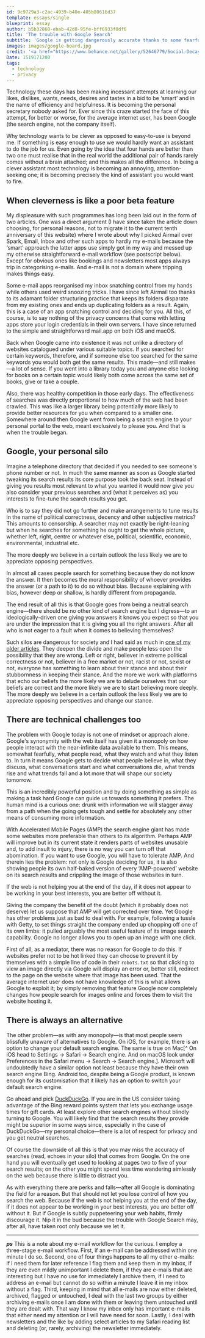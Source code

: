 ```yaml
---
id: 9c9729a3-c2ac-4939-b40e-405b80616d37
template: essays/single
blueprint: essay
author: b5b32860-ebab-42d8-95fe-bff6933f0df6
title: 'The trouble with Google Search'
subtitle: 'Google is getting dangerously accurate thanks to some fearful, privacy-invasive features that promise to skew our individual visions of the world.'
images: images/google-board.jpg
credit: '<a href="https://www.behance.net/gallery/52646779/Social-Decay">Andrei Lacatusu</a>'
Date: 1519171200
tags:
  - technology
  - privacy
---
```

Technology these days has been making incessant attempts at learning our likes, dislikes, wants, needs, desires and tastes in a bid to be ‘smart’ and in the name of efficiency and helpfulness. It is becoming the personal secretary nobody asked for. Ever since this craze started the face of this attempt, for better or worse, for the average internet user, has been Google (the search engine, not the company itself).

Why technology wants to be clever as opposed to easy-to-use is beyond me. If something is easy enough to use we would hardly want an assistant to do the job for us. Even going by the idea that four hands are better than two one must realise that in the real world the additional pair of hands rarely comes without a brain attached; and this makes all the difference. In being a clever assistant most technology is becoming an annoying, attention-seeking one; it is becoming precisely the kind of assistant you would want to fire.

## When cleverness is like a poor beta feature

My displeasure with such programmes has long been laid out in the form of two articles. One was a direct argument (I have since taken the article down choosing, for personal reasons, not to migrate it to the current tenth anniversary of this website) where I wrote about why I picked Airmail over Spark, Email, Inbox and other such apps to hardly my e-mails because the ‘smart’ approach the latter apps use simply got in my way and messed up my otherwise straightforward e-mail workflow (see postscript below). Except for obvious ones like bookings and newsletters most apps always trip in categorising e-mails. And e-mail is not a domain where tripping makes things easy.

Some e-mail apps reorganised my inbox snatching control from my hands while others used weird snoozing tricks. I have since left Airmail too thanks to its adamant folder structuring practice that keeps its folders disparate from my existing ones and ends up duplicating folders as a result. Again, this is a case of an app snatching control and deciding for you. All this, of course, is to say nothing of the privacy concerns that come with letting apps store your login credentials in their own servers. I have since returned to the simple and straightforward mail.app on both iOS and macOS.

Back when Google came into existence it was not unlike a directory of websites catalogued under various suitable topics. If you searched for certain keywords, therefore, and if someone else too searched for the same keywords you would both get the same results. This made—and still makes—a lot of sense. If you went into a library today you and anyone else looking for books on a certain topic would likely both come across the same set of books, give or take a couple.

Also, there was healthy competition in those early days. The effectiveness of searches was directly proportional to how much of the web had been crawled. This was like a larger library being potentially more likely to provide better resources for you when compared to a smaller one. Somewhere around then Google went from being a search engine to your personal portal to the web, meant exclusively to please you. And that is when the trouble began.

## Google, your personal silo

Imagine a telephone directory that decided if you needed to see someone's phone number or not. In much the same manner as soon as Google started tweaking its search results its core purpose took the back seat. Instead of giving you results most relevant to what you wanted it would now give you also consider your previous searches and (what it perceives as) you interests to fine-tune the search results you get.

Who is to say they did not go further and make arrangements to tune results in the name of political correctness, decency and other subjective metrics? This amounts to censorship. A searcher may not exactly be right-leaning but when he searches for something he ought to get the whole picture, whether left, right, centre or whatever else, political, scientific, economic, environmental, industrial etc.

<div class="quote">

The more deeply we believe in a certain outlook the less likely we are to appreciate opposing perspectives.

</div>

In almost all cases people search for something because they do not know the answer. It then becomes the moral responsibility of whoever provides the answer (or a path to it) to do so without bias. Because explaining with bias, however deep or shallow, is hardly different from propaganda.

The end result of all this is that Google goes from being a neutral search engine—there should be no other kind of search engine but I digress—to an ideologically-driven one giving you answers it knows you expect so that you are under the impression that it is giving you all the right answers. After all who is not eager to a fault when it comes to believing themselves?

Such silos are dangerous for society and I had said as much in [one of my older articles](https://vhbelvadi.com/diversity-silo). They deepen the divide and make people less open the possibility that they are wrong. Left or right, believer in extreme political correctness or not, believer in a free market or not, racist or not, sexist or not, everyone has something to learn about their stance and about their stubbornness in keeping their stance. And the more we work with platforms that echo our beliefs the more likely we are to delude ourselves that our beliefs are correct and the more likely we are to start believing more deeply. The more deeply we believe in a certain outlook the less likely we are to appreciate opposing perspectives and change our stance.

## There are technical challenges too

The problem with Google today is not one of mindset or approach alone. Google's synonymity with the web itself has given it a monopoly on how people interact with the near-infinite data available to them. This means, somewhat fearfully, what people read, what they watch and what they listen to. In turn it means Google gets to decide what people believe in, what they discuss, what conversations start and what conversations die, what trends rise and what trends fall and a lot more that will shape our society tomorrow.

This is an incredibly powerful position and by doing something as simple as making a task hard Google can guide us towards something it prefers. The human mind is a curious one: drunk with information we will stagger away from a path when the going gets tough and settle for absolutely any other means of consuming more information.

With Accelerated Mobile Pages (AMP) the search engine giant has made some websites more preferable than others to its algorithm. Perhaps AMP will improve but in its current state it renders parts of websites unusable and, to add insult to injury, there is no way you can turn off that abomination. If you want to use Google, you will have to tolerate AMP. And therein lies the problem: not only is Google deciding for us, it is also showing people its own half-baked version of every ‘AMP-powered’ website on its search results and crippling the image of those websites in turn.

<div class="quote">

If the web is not helping you at the end of the day, if it does not appear to be working in your best interests, you are better off without it.

</div>

Giving the company the benefit of the doubt (which it probably does not deserve) let us suppose that AMP will get corrected over time. Yet Google has other problems just as bad to deal with. For example, following a tussle with Getty, to set things straight the company ended up chopping off one of its own limbs: it pulled arguably the most useful feature of its image search capability. Google no longer allows you to open up an image with one click.

First of all, as a mediator, there was no reason for Google to do this. If websites prefer not to be hot linked they can choose to prevent it by themselves with a simple line of code in their `robots.txt` so that clicking to view an image directly via Google will display an error or, better still, redirect to the page on the website where that image has been used. That the average internet user does not have knowledge of this is what allows Google to exploit it; by simply removing that feature Google now completely changes how people search for images online and forces them to visit the website hosting it.

## There is always an alternative

The other problem—as with any monopoly—is that most people seem blissfully unaware of alternatives to Google. On iOS, for example, there is an option to change your default search engine. The same is true on Mac[^ On iOS head to Settings → Safari → Search engine. And on macOS look under Preferences in the Safari menu → Search → Search engine.]. Microsoft will undoubtedly have a similar option not least because they have their own search engine Bing. Android too, despite being a Google product, is known enough for its customisation that it likely has an option to switch your default search engine.

Go ahead and pick [DuckDuckGo](https://duckduckgo.com). If you are in the US consider taking advantage of the Bing reward points system that lets you exchange usage times for gift cards. At least explore other search engines without blindly turning to Google. You will likely find that the search results they provide might be superior in some ways since, especially in the case of DuckDuckGo—my personal choice—there is a lot of respect for privacy and you get neutral searches.

Of course the downside of all this is that you may miss the accuracy of searches (read, echoes in your silo) that comes from Google. On the one hand you will eventually get used to looking at pages two to five of your search results; on the other you might spend less time wandering aimlessly on the web because there is little to distract you.

As with everything there are perks and falls—after all Google is dominating the field for a reason. But that should not let you lose control of how you search the web. Because if the web is not helping you at the end of the day, if it does not appear to be working in your best interests, you are better off without it. But if Google is subtly puppeteering your web habits, firmly discourage it. Nip it in the bud because the trouble with Google Search may, after all, have taken root only because we let it.

***

***ps*** This is a note about my e-mail workflow for the curious. I employ a three-stage e-mail workflow. First, if an e-mail can be addressed within one minute I do so. Second, one of four things happens to all my other e-mails: if I need them for later reference I flag them and keep them in my inbox, if they are even mildly unimportant I delete them, if they are e-mails that are interesting but I have no use for immediately I archive them, if I need to address an e-mail but cannot do so within a minute I leave it in my inbox without a flag. Third, keeping in mind that all e-mails are now either deleted, archived, flagged or untouched, I deal with the last two groups by either archiving e-mails once I am done with them or leaving them untouched until they are dealt with. That way I know my inbox only has important e-mails that either need my attention or I will have need for soon. Lastly, I deal with newsletters and the like by adding select articles to my Safari reading list and deleting (or, rarely, archiving) the newsletter immediately.
